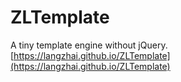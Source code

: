 # ZLTemplate
A tiny template engine without jQuery.  
[https://langzhai.github.io/ZLTemplate](https://langzhai.github.io/ZLTemplate)